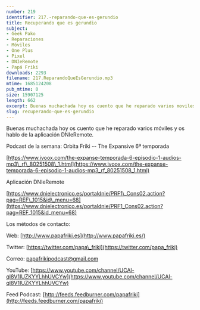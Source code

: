 ```yaml
---
number: 219
identifier: 217.-reparando-que-es-gerundio
title: Recuperando que es gerundio
subject:
- Geek Pako
- Reparaciones
- Móviles
- One Plus
- Pixel
- DNIeRemote
- Papá Friki
downloads: 2293
filename: 217.ReparandoQueEsGerundio.mp3
mtime: 1685124208
pub_mtime: 0
size: 15907125
length: 662
excerpt: Buenas muchachada hoy os cuento que he reparado varios moviles y os hablo de la aplicacion DNIeRemote
slug: recuperando-que-es-gerundio
---
```

Buenas muchachada hoy os cuento que he reparado varios móviles y os hablo de la aplicación DNIeRemote.

Podcast de la semana: Orbita Friki -- The Expansive 6ª temporada

[https://www.ivoox.com/the-expanse-temporada-6-episodio-1-audios-mp3\_rf\_80251508\_1.html](https://www.ivoox.com/the-expanse-temporada-6-episodio-1-audios-mp3_rf_80251508_1.html)

Aplicación DNIeRemote

[https://www.dnielectronico.es/portaldnie/PRF1\_Cons02.action?pag=REF\_1015&id\_menu=68](https://www.dnielectronico.es/portaldnie/PRF1_Cons02.action?pag=REF_1015&id_menu=68)

Los métodos de contacto:

Web: [http://www.papafriki.es](http://www.papafriki.es/)

Twitter: [https://twitter.com/papa\_friki](https://twitter.com/papa_friki)

Correo: [papafrikipodcast@gmail.com](https://archive.org/details/papafrikipodast@gmail.com)

YouTube: [https://www.youtube.com/channel/UCAl-ql8V1IUZKYYLhhUVCYw](https://www.youtube.com/channel/UCAl-ql8V1IUZKYYLhhUVCYw)

Feed Podcast: [http://feeds.feedburner.com/papafriki](http://feeds.feedburner.com/papafriki)